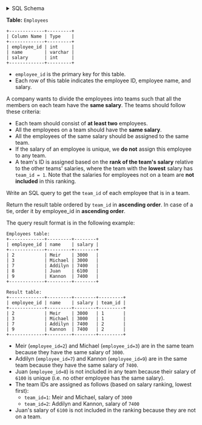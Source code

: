 <details>
<summary> SQL Schema</summary>

```sql
DROP TABLE IF EXISTS Employees;

CREATE TABLE IF NOT EXISTS
  Employees (employee_id int, name varchar(30), salary int);

INSERT INTO
  Employees (employee_id, name, salary)
VALUES
  ('2', 'Meir', '3000'),
  ('3', 'Michael', '3000'),
  ('7', 'Addilyn', '7400'),
  ('8', 'Juan', '6100'),
  ('9', 'Kannon', '7400');
```

</details>

**Table:** `Employees`

```
+-------------+---------+
| Column Name | Type    |
+-------------+---------+
| employee_id | int     |
| name        | varchar |
| salary      | int     |
+-------------+---------+
```

- `employee_id` is the primary key for this table.
- Each row of this table indicates the employee ID, employee name, and salary.

A company wants to divide the employees into teams such that all the members on each team have the **same salary**. The teams should follow these criteria:

- Each team should consist of **at least two** employees.
- All the employees on a team should have the **same salary**.
- All the employees of the same salary should be assigned to the same team.
- If the salary of an employee is unique, we **do not** assign this employee to any team.
- A team's ID is assigned based on the **rank of the team's salary** relative to the other teams' salaries, where the team with the **lowest** salary has `team_id = 1`. Note that the salaries for employees not on a team are **not included** in this ranking.

Write an SQL query to get the `team_id` of each employee that is in a team.

Return the result table ordered by `team_id` in **ascending order**. In case of a tie, order it by employee_id in **ascending order**.

The query result format is in the following example:

```
Employees table:
+-------------+---------+--------+
| employee_id | name    | salary |
+-------------+---------+--------+
| 2           | Meir    | 3000   |
| 3           | Michael | 3000   |
| 7           | Addilyn | 7400   |
| 8           | Juan    | 6100   |
| 9           | Kannon  | 7400   |
+-------------+---------+--------+

Result table:
+-------------+---------+--------+---------+
| employee_id | name    | salary | team_id |
+-------------+---------+--------+---------+
| 2           | Meir    | 3000   | 1       |
| 3           | Michael | 3000   | 1       |
| 7           | Addilyn | 7400   | 2       |
| 9           | Kannon  | 7400   | 2       |
+-------------+---------+--------+---------+
```

- Meir (`employee_id=2`) and Michael (`employee_id=3`) are in the same team because they have the same salary of `3000`.
- Addilyn (`employee_id=7`) and Kannon (`employee_id=9`) are in the same team because they have the same salary of `7400`.
- Juan (`employee_id=8`) is not included in any team because their salary of `6100` is unique (i.e. no other employee has the same salary).
- The team IDs are assigned as follows (based on salary ranking, lowest first):
  + `team_id=1`: Meir and Michael, salary of `3000`
  + `team_id=2`: Addilyn and Kannon, salary of `7400`
- Juan's salary of `6100` is not included in the ranking because they are not on a team.